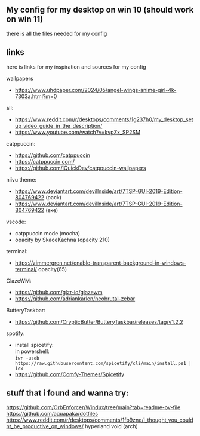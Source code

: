 ## My config for my desktop on win 10 (should work on win 11)
there is all the files needed for my config

## links

here is links for my inspiration and sources for my config
  
wallpapers
- https://www.uhdpaper.com/2024/05/angel-wings-anime-girl-4k-7303a.html?m=0

all:  
- https://www.reddit.com/r/desktops/comments/1g237h0/my_desktop_setup_video_guide_in_the_description/
- https://www.youtube.com/watch?v=kvpZx_SP2SM

catppuccin:  
- https://github.com/catppuccin  
- https://catppuccin.com/  
- https://github.com/iQuickDev/catppuccin-wallpapers

niivu theme:  
- https://www.deviantart.com/devillnside/art/7TSP-GUI-2019-Edition-804769422 (pack)
- https://www.deviantart.com/devillnside/art/7TSP-GUI-2019-Edition-804769422 (exe)

vscode:  
- catppuccin mode (mocha)  
- opacity by SkaceKachna (opacity 210)

terminal:  
- https://zimmergren.net/enable-transparent-background-in-windows-terminal/
    opacity(65)

GlazeWM:  
- https://github.com/glzr-io/glazewm
- https://github.com/adriankarlen/neobrutal-zebar

ButteryTaskbar:  
- https://github.com/CrypticButter/ButteryTaskbar/releases/tag/v1.2.2

spotify:
 - install spicetify:  
    in powershell:  
    `iwr -useb https://raw.githubusercontent.com/spicetify/cli/main/install.ps1 | iex`
- https://github.com/Comfy-Themes/Spicetify


## stuff that i found and wanna try:

https://github.com/OrbEnforcer/Windux/tree/main?tab=readme-ov-file
https://github.com/aquapaka/dotfiles
https://www.reddit.com/r/desktops/comments/1fb9zne/i_thought_you_couldnt_be_productive_on_windows/
hyperland void (arch)
